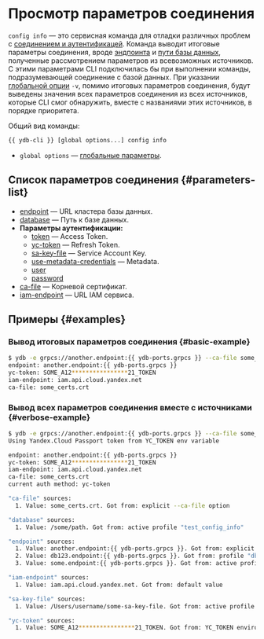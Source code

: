 # Просмотр параметров соединения

`config info` — это сервисная команда для отладки различных проблем с [соединением и аутентификацей](../connect.md). Команда выводит итоговые параметры соединения, вроде [эндпоинта](../../../concepts/connect.md#endpoint) и [пути базы данных](../../../concepts/connect.md#database), полученные рассмотрением параметров из всевозможных источников. С этими параметрами CLI подключилась бы при выполнении команды, подразумевающей соединение с базой данных. При указании [глобальной опции](global-options.md) `-v`, помимо итоговых параметров соединения, будут выведены значения всех параметров соединения из всех источников, которые CLI смог обнаружить, вместе с названиями этих источников, в порядке приоритета.

Общий вид команды:

```bash
{{ ydb-cli }} [global options...] config info
```

* `global options` — [глобальные параметры](global-options.md).

## Список параметров соединения {#parameters-list}

* [endpoint](../../../concepts/connect.md#endpoint) — URL кластера базы данных.
* [database](../../../concepts/connect.md#database) — Путь к базе данных.
* **Параметры аутентификации:**
  * [token](../../../concepts/auth.md#iam) — Access Token.
  * [yc-token](../../../concepts/auth.md#iam) — Refresh Token.
  * [sa-key-file](../../../concepts/auth.md#iam) — Service Account Key.
  * [use-metadata-credentials](../../../concepts/auth.md#iam) — Metadata.
  * [user](../../../concepts/auth.md#static-credentials)
  * [password](../../../concepts/auth.md#static-credentials)
* [ca-file](../../../concepts/connect.md#tls-cert) — Корневой сертификат.
* [iam-endpoint](../../../concepts/auth.md#iam) — URL IAM сервиса.

## Примеры {#examples}

### Вывод итоговых параметров соединения {#basic-example}

```bash
$ ydb -e grpcs://another.endpoint:{{ ydb-ports.grpcs }} --ca-file some_certs.crt -p db123 config info
endpoint: another.endpoint:{{ ydb-ports.grpcs }}
yc-token: SOME_A12****************21_TOKEN
iam-endpoint: iam.api.cloud.yandex.net
ca-file: some_certs.crt
```

### Вывод всех параметров соединения вместе с источниками {#verbose-example}

```bash
$ ydb -e grpcs://another.endpoint:{{ ydb-ports.grpcs }} --ca-file some_certs.crt -p db123 -v config info
Using Yandex.Cloud Passport token from YC_TOKEN env variable

endpoint: another.endpoint:{{ ydb-ports.grpcs }}
yc-token: SOME_A12****************21_TOKEN
iam-endpoint: iam.api.cloud.yandex.net
ca-file: some_certs.crt
current auth method: yc-token

"ca-file" sources:
  1. Value: some_certs.crt. Got from: explicit --ca-file option

"database" sources:
  1. Value: /some/path. Got from: active profile "test_config_info"

"endpoint" sources:
  1. Value: another.endpoint:{{ ydb-ports.grpcs }}. Got from: explicit --endpoint option
  2. Value: db123.endpoint:{{ ydb-ports.grpcs }}. Got from: profile "db123" from explicit --profile option
  3. Value: some.endpoint:{{ ydb-ports.grpcs }}. Got from: active profile "test_config_info"

"iam-endpoint" sources:
  1. Value: iam.api.cloud.yandex.net. Got from: default value

"sa-key-file" sources:
  1. Value: /Users/username/some-sa-key-file. Got from: active profile "test_config_info"

"yc-token" sources:
  1. Value: SOME_A12****************21_TOKEN. Got from: YC_TOKEN enviroment variable
```
